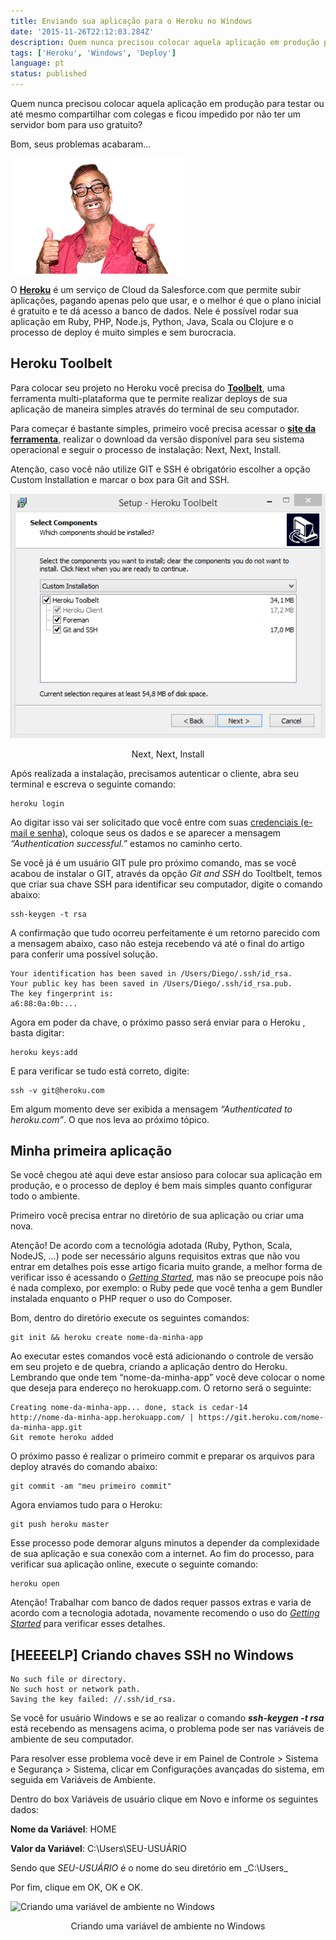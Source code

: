 ```yaml
---
title: Enviando sua aplicação para o Heroku no Windows
date: '2015-11-26T22:12:03.284Z'
description: Quem nunca precisou colocar aquela aplicação em produção para testar ou até mesmo compartilhar com colegas e ficou impedido por não ter um servidor bom para uso gratuito?
tags: ['Heroku', 'Windows', 'Deploy']
language: pt
status: published
---
```


Quem nunca precisou colocar aquela aplicação em produção para testar ou até mesmo compartilhar com colegas e ficou impedido por não ter um servidor bom para uso gratuito?

Bom, seus problemas acabaram…

![Foto do personagem do casseta e planeta](01.png)

O **[Heroku](http://heroku.com/)** é um serviço de Cloud da Salesforce.com que permite subir aplicações, pagando apenas pelo que usar, e o melhor é que o plano inicial é gratuito e te dá acesso a banco de dados. Nele é possível rodar sua aplicação em Ruby, PHP, Node.js, Python, Java, Scala ou Clojure e o processo de deploy é muito simples e sem burocracia.

## Heroku Toolbelt

Para colocar seu projeto no Heroku você precisa do **[Toolbelt](https://toolbelt.heroku.com/)**, uma ferramenta multi-plataforma que te permite realizar deploys de sua aplicação de maneira simples através do terminal de seu computador.

Para começar é bastante simples, primeiro você precisa acessar o **[site da ferramenta](https://toolbelt.heroku.com/)**, realizar o download da versão disponível para seu sistema operacional e seguir o processo de instalação: Next, Next, Install.

Atenção, caso você não utilize GIT e SSH é obrigatório escolher a opção Custom Installation e marcar o box para Git and SSH.

![Next, Next, Install](02.png)

<center>Next, Next, Install</center>

Após realizada a instalação, precisamos autenticar o cliente, abra seu terminal e escreva o seguinte comando:

```shell
heroku login
```

Ao digitar isso vai ser solicitado que você entre com suas [credenciais (e-mail e senha)](https://signup.heroku.com/login), coloque seus os dados e se aparecer a mensagem _“Authentication successful.”_ estamos no caminho certo.

Se você já é um usuário GIT pule pro próximo comando, mas se você acabou de instalar o GIT, através da opção _Git and SSH_ do Tooltbelt, temos que criar sua chave SSH para identificar seu computador, digite o comando abaixo:

```shell
ssh-keygen -t rsa
```

A confirmação que tudo ocorreu perfeitamente é um retorno parecido com a mensagem abaixo, caso não esteja recebendo vá até o final do artigo para conferir uma possível solução.

```shell
Your identification has been saved in /Users/Diego/.ssh/id_rsa.
Your public key has been saved in /Users/Diego/.ssh/id_rsa.pub.
The key fingerprint is:
a6:88:0a:0b:...
```

Agora em poder da chave, o próximo passo será enviar para o Heroku , basta digitar:

```shell
heroku keys:add
```

E para verificar se tudo está correto, digite:

```shell
ssh -v git@heroku.com
```

Em algum momento deve ser exibida a mensagem _“Authenticated to heroku.com”_. O que nos leva ao próximo tópico.

## Minha primeira aplicação

Se você chegou até aqui deve estar ansioso para colocar sua aplicação em produção, e o processo de deploy é bem mais simples quanto configurar todo o ambiente.

Primeiro você precisa entrar no diretório de sua aplicação ou criar uma nova.

Atenção! De acordo com a tecnológia adotada (Ruby, Python, Scala, NodeJS, …) pode ser necessário alguns requisitos extras que não vou entrar em detalhes pois esse artigo ficaria muito grande, a melhor forma de verificar isso é acessando o _[Getting Started](https://devcenter.heroku.com/start)_, mas não se preocupe pois não é nada complexo, por exemplo: o Ruby pede que você tenha a gem Bundler instalada enquanto o PHP requer o uso do Composer.

Bom, dentro do diretório execute os seguintes comandos:

```shell
git init && heroku create nome-da-minha-app
```

Ao executar estes comandos você está adicionando o controle de versão em seu projeto e de quebra, criando a aplicação dentro do Heroku. Lembrando que onde tem “nome-da-minha-app” você deve colocar o nome que deseja para endereço no herokuapp.com. O retorno será o seguinte:

```shell
Creating nome-da-minha-app... done, stack is cedar-14
http://nome-da-minha-app.herokuapp.com/ | https://git.heroku.com/nome-da-minha-app.git
Git remote heroku added
```

O próximo passo é realizar o primeiro commit e preparar os arquivos para deploy através do comando abaixo:

```shell
git commit -am "meu primeiro commit"
```

Agora enviamos tudo para o Heroku:

```shell
git push heroku master
```

Esse processo pode demorar alguns minutos a depender da complexidade de sua aplicação e sua conexão com a internet. Ao fim do processo, para verificar sua aplicação online, execute o seguinte comando:

```shell
heroku open
```

Atenção! Trabalhar com banco de dados requer passos extras e varia de acordo com a tecnologia adotada, novamente recomendo o uso do _[Getting Started](https://devcenter.heroku.com/start)_ para verificar esses detalhes.

## [HEEEELP] Criando chaves SSH no Windows

```shell
No such file or directory.
No such host or network path.
Saving the key failed: //.ssh/id_rsa.
```

Se você for usuário Windows e se ao realizar o comando _**ssh-keygen -t rsa**_ está recebendo as mensagens acima, o problema pode ser nas variáveis de ambiente de seu computador.

Para resolver esse problema você deve ir em Painel de Controle > Sistema e Segurança > Sistema, clicar em Configurações avançadas do sistema, em seguida em Variáveis de Ambiente.

Dentro do box Variáveis de usuário clique em Novo e informe os seguintes dados:

**Nome da Variável**: HOME

**Valor da Variável**: C:\Users\SEU-USUÁRIO

Sendo que _SEU-USUÁRIO_ é o nome do seu diretório em \_C:\Users\_

Por fim, clique em OK, OK e OK.

![Criando uma variável de ambiente no Windows
](03.png)

<center>Criando uma variável de ambiente no Windows</center>
